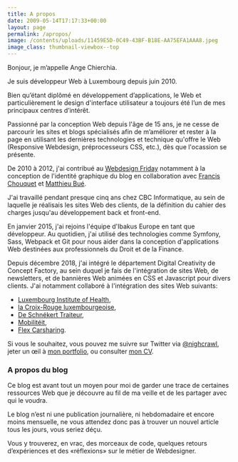 ```yaml
---
title: A propos
date: 2009-05-14T17:17:33+00:00
layout: page
permalink: /apropos/
image: /contents/uploads/11459E5D-0C49-43BF-B18E-AA75EFA1AAA8.jpeg
image_class: thumbnail-viewbox--top
---
```

Bonjour, je m’appelle Ange Chierchia.

Je suis développeur Web à Luxembourg depuis <time id="js-career-start" datetime="2010-06-01T08:30:00">juin 2010</time>.

Bien qu’étant diplômé en développement d’applications, le Web et particulièrement le design d'interface utilisateur a toujours été l’un de mes principaux centres d’intérêt.

Passionné par la conception Web depuis l'âge de 15 ans, je ne cesse de parcourir les sites et blogs spécialisés afin de m&rsquo;améliorer et rester à la page en utilisant les dernières technologies et technique qu'offre le Web (Responsive Webdesign, préprocesseurs CSS, etc.), dès que l'ocassion se présente.

De 2010 à 2012, j'ai contribué au [Webdesign Friday](https://twitter.com/WDfriday) notamment à la conception de l'identité graphique du blog en collaboration avec [Francis Chouquet](http://fran6art.com "Francis Chouquet, webdesigner spécialiste WordPress") et [Matthieu Bué](http://twikito.com "Matthieu Bué, webdesigner expert SEO à Bordeaux").

J'ai travaillé pendant presque cinq ans chez CBC Informatique, au sein de laquelle je réalisais les sites Web des clients, de la définition du cahier des charges jusqu'au développement back et front-end.

En janvier 2015, j'ai rejoins l'équipe d'Ibakus Europe en tant que développeur. Au quotidien, j'ai utilisé des technologies comme Symfony, Sass, Webpack et Git pour nous aider dans la conception d'applications Web destinées aux professionnels du Droit et de la Finance.

Depuis décembre 2018, j'ai intégré le département Digital Creativity de Concept Factory, au sein duquel je fais de l'intégration de sites Web, de newsletters, et de bannières Web animées en CSS et Javascript pour divers clients. J'ai notamment collaboré à l'intégration des sites Web suivants:
* [Luxembourg Institute of Health](https://lih.lu), 
* [la Croix-Rouge luxembourgeoise](https://croix-rouge.lu), 
* [De Schnékert Traiteur](https://schnekert.lu), 
* [Mobilitéit](https://mobiliteit.lu), 
* [Flex Carsharing](https://flex.lu).

Si vous le souhaitez, vous pouvez me suivre sur Twitter via [@nighcrawl](http://twitter.com/nighcrawl), jeter un œil à [mon portfolio]({{site.baseurl}}/portfolio/ "Travaux"), ou consulter [mon CV]({{site.baseurl}}/cv/).

### A propos du blog

Ce blog est avant tout un moyen pour moi de garder une trace de certaines ressources Web que je découvre au fil de ma veille et de les partager avec qui le voudra.

Le blog n’est ni une publication journalière, ni hebdomadaire et encore moins mensuelle, ne vous attendez donc pas à trouver un nouvel article tous les jours, vous seriez déçu.

Vous y trouverez, en vrac, des morceaux de code, quelques retours d’expériences et des «réflexions» sur le métier de Webdesigner.
